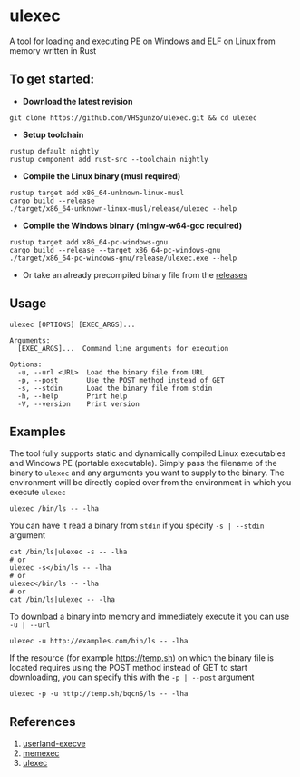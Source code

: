 # ulexec
A tool for loading and executing PE on Windows and ELF on Linux from memory written in Rust

## To get started:
* **Download the latest revision**
```
git clone https://github.com/VHSgunzo/ulexec.git && cd ulexec
```
* **Setup toolchain**
```
rustup default nightly
rustup component add rust-src --toolchain nightly
```
* **Compile the Linux binary (musl required)**
```
rustup target add x86_64-unknown-linux-musl
cargo build --release
./target/x86_64-unknown-linux-musl/release/ulexec --help
```
* **Compile the Windows binary (mingw-w64-gcc required)**
```
rustup target add x86_64-pc-windows-gnu
cargo build --release --target x86_64-pc-windows-gnu
./target/x86_64-pc-windows-gnu/release/ulexec.exe --help
```
* Or take an already precompiled binary file from the [releases](https://github.com/VHSgunzo/ulexec/releases)

## Usage
```
ulexec [OPTIONS] [EXEC_ARGS]...

Arguments:
  [EXEC_ARGS]...  Command line arguments for execution

Options:
  -u, --url <URL>  Load the binary file from URL
  -p, --post       Use the POST method instead of GET
  -s, --stdin      Load the binary file from stdin
  -h, --help       Print help
  -V, --version    Print version
```

## Examples
The tool fully supports static and dynamically compiled Linux executables and Windows PE (portable executable). Simply pass the filename of the binary to `ulexec` and any arguments you want to supply to the binary. The environment will be directly copied over from the environment in which you execute `ulexec`

```
ulexec /bin/ls -- -lha
```

You can have it read a binary from `stdin` if you specify `-s | --stdin` argument

```
cat /bin/ls|ulexec -s -- -lha
# or
ulexec -s</bin/ls -- -lha
# or
ulexec</bin/ls -- -lha
# or
cat /bin/ls|ulexec -- -lha
```

To download a binary into memory and immediately execute it you can use `-u | --url`

```
ulexec -u http://examples.com/bin/ls -- -lha
```

If the resource (for example https://temp.sh) on which the binary file is located requires using the POST method instead of GET to start downloading, you can specify this with the `-p | --post` argument

```
ulexec -p -u http://temp.sh/bqcnS/ls -- -lha
```

## References
1. [userland-execve](https://crates.io/crates/userland-execve)
2. [memexec](https://lib.rs/crates/memexec)
3. [ulexec](https://github.com/anvilsecure/ulexec)

